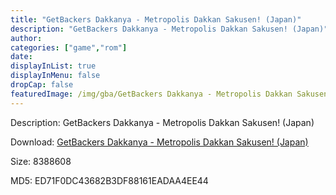 ```yaml
---
title: "GetBackers Dakkanya - Metropolis Dakkan Sakusen! (Japan)"
description: "GetBackers Dakkanya - Metropolis Dakkan Sakusen! (Japan)"
author: 
categories: ["game","rom"]
date: 
displayInList: true
displayInMenu: false
dropCap: false
featuredImage: /img/gba/GetBackers Dakkanya - Metropolis Dakkan Sakusen! [Japan].jpg
---
```


Description: GetBackers Dakkanya - Metropolis Dakkan Sakusen! (Japan)

Download: <a style="text-decoration:underline;" href="https://mega.nz/#!OWBi3KQa!1Wz0WPAe3hGGusUf5N_SXs9Jxd2cAO1rxTR8k4qbHro" target = "_blank" rel = "nofollow" > GetBackers Dakkanya - Metropolis Dakkan Sakusen! (Japan)</a>

Size: 8388608

MD5: ED71F0DC43682B3DF88161EADAA4EE44

